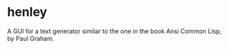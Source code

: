 henley
======

A GUI for a text generator similar to the one in the book Ansi Common Lisp, by Paul Graham.
